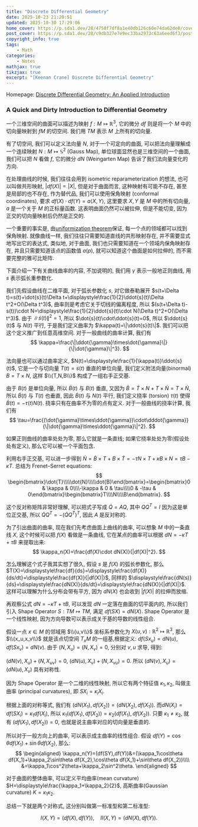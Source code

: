 ```yaml
---
title: "Discrete Differential Geometry"
date: 2025-10-23 21:20:51
updated: 2025-10-30 17:29:06
home_cover: https://p.sda1.dev/28/4758f7df8a1e40db126c60e74da62de0/cover.png
post_cover: https://p.sda1.dev/28/c9db327e7e9ec33ba2973c63a6eed6f3/post.PNG
copyright_info: true
tags:
    - Math
categories:
    - Notes
mathjax: true
tikzjax: true
excerpt: "[Keenan Crane] Discrete Differential Geometry"
---
```


Homepage: <a href="https://www.cs.cmu.edu/~kmcrane/Projects/DDG/">Discrete Differential Geometry: An Applied Introduction</a>

### A Quick and Dirty Introduction to Differential Geometry

一个三维空间的曲面可以描述为映射 $f:M\mapsto\mathbb{R}^3$, 它的微分 $df$ 则是将一个 $M$ 中的切向量映射到 $fM$ 的切空间. 我们用 $TM$ 表示 $M$ 上所有的切向量.

有了切空间, 我们可以定义法向量 $N$, 对于一个可定向的曲面, 可以把法向量理解成一个连续映射 $N:M\mapsto\mathbb{S}^2$ (Gauss Map), 单位球面显然也是三维空间的一个曲面, 我们可以把 $N$ 看做 $f$, 它的微分 $dN$ (Weingarten Map) 告诉了我们法向量变化的方向.

在处理曲线的时候, 我们往往会用到 isometric reparameterization 的想法, 也可以叫做共形映射, $|df(X)|=|X|$, 但是对于曲面而言, 这种映射有可能不存在, 甚至是局部的也不存在, 作为替代品, 我们可以使用保角映射 (conformal coordinates), 要求 $df(X)\cdot df(Y)=a\left<X,Y\right>$, 这里要求 $X,Y$ 是 $M$ 中的所有切向量, $a$ 是一个关于 $M$ 的正标量函数. 这表明曲面仍然可以被拉伸, 但是不能切变, 因为正交的切向量映射后仍然是正交的.

一个重要的事实是, 由<a href="https://en.wikipedia.org/wiki/Uniformization_theorem">uniformization theorem</a>保证, 每一个点的领域都可以找到保角映射. 就像曲线一样, 我们往往只需要知道直线的共形映射存在, 并不需要显式地写出它的表达式, 类似地, 对于曲面, 我们也只需要知道在一个领域内保角映射存在, 并且只需要知道该点的函数值 $a(p)$, 就可以知道这个曲面是如何拉伸的, 而不需要完整的雅可比矩阵.

下面介绍一下有关曲线曲率的内容, 不加说明的, 我们用 $\gamma$ 表示一般地正则曲线, 用 $s$ 表示弧长重参数化.

我们先假设曲线在二维平面, 对于弧长参数化 $s$, 对它做泰勒展开 $s(t+\Delta t)=s(t)+\dot{s}(t)\Delta t+\displaystyle\frac{1}{2}\ddot{s}(t)\Delta t^2+O(\Delta t^3)$, 曲率则是考虑它关于切线的偏离程度, 所以 $(s(t+\Delta t)-s(t))\cdot N=\displaystyle\frac{1}{2}\ddot{s}(t)\cdot N(\Delta t)^2+O(\Delta t^3)$. 由于 $\|\dot{s}(t)\|^2=1$, 所以 $\dot{s}(t)\cdot\ddot{s}(t)=0$, 所以 $\ddot{s}(t)$ 与 $N(t)$ 平行, 于是我们定义曲率为 $\kappa(t)=\|\ddot{s}(t)\|$. 我们可以把这个定义推广到任意高维空间. 对于一般曲线的曲率计算, 我们有
$$
\kappa=\frac{\|\ddot{\gamma}\times\dot{\gamma}\|}{\|\dot{\gamma}\|^3}.
$$

法向量也可以通过曲率定义, $N(t)=\displaystyle\frac{1}{\kappa(t)}\ddot{s}(t)$, 它是一个与切向量 $T(t)=\dot{s}(t)$ 垂直的单位向量, 我们定义附法向量(binormal) $B=T\times N$, 这样 $\\{T,N,B\\}$ 构成了一组右手正交基.

由于 $B(t)$ 是单位向量, 所以 $\dot{B}(t)$ 与 $B(t)$ 垂直, 又因为 $\dot{B}=\dot{T}\times N+T\times\dot{N}=T\times\dot{N}$, 所以 $\dot{B}(t)$ 与 $T(t)$ 也垂直, 因此 $\dot{B}(t)$ 与 $N(t)$ 平行, 我们定义挠率 (torsion) $\tau(t)$ 使得 $\dot{B}(t)=-\tau(t)N(t)$. 挠率只有在曲率不为零的点有定义. 对于一般曲线的挠率计算, 我们有
$$
\tau=\frac{(\dot{\gamma}\times\ddot{\gamma})\cdot\dddot{\gamma}}{\|\dot{\gamma}\times\ddot{\gamma}\|^2}.
$$

如果正则曲线的曲率处处为零, 那么它就是一条直线; 如果它挠率处处为零(假设处处有定义), 那么它可以被一个平面包含.

利用右手正交基, 可以进一步得到 $\dot{N}=\dot{B}\times T+B\times\dot{T}=-\tau N\times T+\kappa B\times N=\tau B-\kappa T$. 总结为 Frenet–Serret equations:
$$
\begin{bmatrix}\dot{T}\\\\\dot{N}\\\\\dot{B}\end{bmatrix}=\begin{bmatrix}0 & \kappa & 0\\\\-\kappa & 0 & \tau\\\\0 & -\tau & 0\end{bmatrix}\begin{bmatrix}T\\\\N\\\\B\end{bmatrix}.
$$

这个反对称矩阵非常好理解, 可以把式子写成 $\dot{Q}=AQ$, 其中 $QQ^T=I$ 因为这是单位正交基, 所以 $\dot{Q}Q^T=-(\dot{Q}Q^T)^T$, 因此 $A$ 是反对称的.

为了引出曲面的曲率, 现在我们先考虑曲面上曲线的曲率, 可以想象 $M$ 中的一条直线 $X$, 这个时候可以把 $f(X)$ 看做是一条曲线, 它在某点的曲率可以根据 $d{N}=-\kappa T+\tau B$ 来提取出来:
$$
\kappa_n(X)=\frac{df(X)\cdot dN(X)}{|df(X)|^2}.
$$

怎么理解这个式子我其实想了很久, 假设 $s$ 是 $f(X)$ 的弧长参数化, 那么 $T(X)=\displaystyle\frac{df}{ds}=\displaystyle\frac{df(X)}{ds/dt}=\displaystyle\frac{df(X)}{|df(X)|}$, 同样的 $\displaystyle\frac{dN(s)}{ds}=\displaystyle\frac{dN(X)}{ds/dt}=\displaystyle\frac{dN(X)}{|df(X)|}$. 这样可以理解为什么分布会带有平方, 因为 $dN(X)$ 也会收到 $|f(X)|$ 的拉伸而放缩.

再观察公式 $dN=-\kappa T+\tau B$, 可以发现 $dN$ 一定落在曲面的切平面内的, 所以我们引入 Shape Operator $S:TM\mapsto TM$, 满足 $df(SX)=dN(X)$. Shape Operator 是一个线性映射, 因为方向导数可以表示成关于基的导数的线性组合.

假设一点 $x\in M$ 的邻域用 $\\{u,v\\}$ 坐标系参数化为 $X(u,v):\mathbb{R}^2\mapsto\mathbb{R}^3$, 那么 $\\{x_u,x_v\\}$ 就是该点切空间 $T_xM$ 的一组基,根据定义: $df(Sx_u)=dN(u)$, $df(Sx_v)=dN(v)$. 由于 $(N,X_u)=(N,X_v)=0$, 分别对 $v,u$ 求导, 得到:

$(dN(v),X_u)+(N,X_{uv})=0$, $(dN(u),X_v)+(N,X_{vu})=0$. 所以 $(dN(v), X_u) = (dN(u), X_v)$ 具有对称性.

因为 Shape Operator 是一个二维的线性映射, 所以它有两个特征值 $\kappa_1,\kappa_2$, 叫做主曲率 (principal curvatures), 即 $SX_i=\kappa_i X_i$.

根据上面的对称等式, 我们有 $(dN(X_1), df(X_2))=(dN(X_2), df(X_1))$. 而$dN(X_i)=df(SX_i)=\kappa_1df(X_i)$, 所以 $\kappa_1(df(X_1),df(X_2))=\kappa_2(df(X_1),df(X_2))$. 只要 $\kappa_1\neq\kappa_2$, 就有 $(df(X_1),df(X_2))=0$, 也就是说主曲率对应的切向量是垂直的.

所以对于一般方向上的曲率, 可以表示成主曲率的线性组合. 假设 $df(Y)=\cos\theta df(X_1)+\sin\theta df(X_2)$, 那么:
$$
\begin{aligned}
\kappa_n(Y)=(df(SY),df(Y))&=(\kappa_1\cos\theta df(X_1)+\kappa_2\sin\theta df(X_2),\cos\theta df(X_1)+\sin\theta df(X_2))\\\\
&=\kappa_1\cos^2\theta+\kappa_2\sin^2\theta.
\end{aligned}
$$

对于曲面的整体曲率, 可以定义平均曲率(mean curvature) $H=\displaystyle\frac{\kappa_1+\kappa_2}{2}$, 高斯曲率(Gaussian curvature) $K=\kappa_1\kappa_2$.

总结一下就是两个对称式, 这分别叫做第一标准型和第二标准型:

$$
I(X,Y)=(df(X),df(Y)),\quad II(X,Y)=(dN(X),df(Y)).
$$
